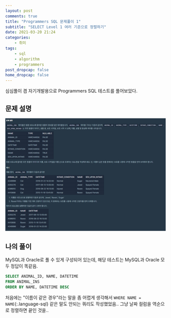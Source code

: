 ```yaml
---
layout: post
comments: true
title: "Programmers SQL 문제풀이 1"
subtitle: "SELECT Level 1 여러 기준으로 정렬하기"
date: 2021-03-20 21:24
categories:
    - 취미
tags:
    - sql
    - algorithm
    - programmers
post_dropcap: false
home_dropcap: false
---
```


심심풀이 겸 자기개발용으로 Programmers SQL 테스트를 풀어보았다.

## 문제 설명

![문제 설명](/assets/images/post/programmers-sql-59404_img01.png)

## 나의 풀이

MySQL과 Oracle로 풀 수 있게 구성되어 있는데, 해당 테스트는 MySQL과 Oracle 모두 정답이 똑같음.

```sql
SELECT ANIMAL_ID, NAME, DATETIME
FROM ANIMAL_INS
ORDER BY NAME, DATETIME DESC
```

처음에는 "이름이 같은 경우"라는 말을 좀 어렵게 생각해서 ```WHERE NAME = NAME```{:.language-sql} 같은 말도 안되는 쿼리도 작성했었음.. 그냥 날짜 컬럼을 역순으로 정렬하면 끝인 것을..